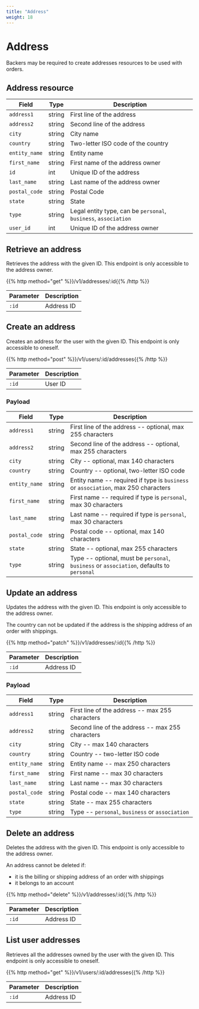 ```yaml
---
title: "Address"
weight: 18
---
```


# Address

Backers may be required to create addresses resources to be used with orders.

## Address resource

| Field         | Type   | Description                                                     |
| ------------- | ------ | --------------------------------------------------------------- |
| `address1`    | string | First line of the address                                       |
| `address2`    | string | Second line of the address                                      |
| `city`        | string | City name                                                       |
| `country`     | string | Two-letter ISO code of the country                              |
| `entity_name` | string | Entity name                                                     |
| `first_name`  | string | First name of the address owner                                 |
| `id`          | int    | Unique ID of the address                                        |
| `last_name`   | string | Last name of the address owner                                  |
| `postal_code` | string | Postal Code                                                     |
| `state`       | string | State                                                           |
| `type`        | string | Legal entity type, can be `personal`, `business`, `association` |
| `user_id`     | int    | Unique ID of the address owner                                  |

## Retrieve an address

Retrieves the address with the given ID. This endpoint is only accessible to the address owner.

{{% http method="get" %}}/v1/addresses/:id{{% /http %}}

| Parameter | Description |
| --------- | ----------- |
| `:id`     | Address ID  |

## Create an address

Creates an address for the user with the given ID. This endpoint is only accessible to oneself.

{{% http method="post" %}}/v1/users/:id/addresses{{% /http %}}

| Parameter | Description |
| --------- | ----------- |
| `:id`     | User ID     |

### Payload

| Field         | Type   | Description                                                                               |
| ------------- | ------ | ----------------------------------------------------------------------------------------- |
| `address1`    | string | First line of the address -- optional, max 255 characters                                 |
| `address2`    | string | Second line of the address -- optional, max 255 characters                                |
| `city`        | string | City -- optional, max 140 characters                                                      |
| `country`     | string | Country -- optional, two-letter ISO code                                                  |
| `entity_name` | string | Entity name -- required if type is `business` or `association`, max 250 characters        |
| `first_name`  | string | First name -- required if type is `personal`, max 30 characters                           |
| `last_name`   | string | Last name -- required if type is `personal`, max 30 characters                            |
| `postal_code` | string | Postal code -- optional,  max 140 characters                                              |
| `state`       | string | State -- optional,  max 255 characters                                                    |
| `type`        | string | Type -- optional, must be `personal`, `business` or `association`, defaults to `personal` |

## Update an address

Updates the address with the given ID. This endpoint is only accessible to the address owner.

The country can not be updated if the address is the shipping address of an order with shippings.

{{% http method="patch" %}}/v1/addresses/:id{{% /http %}}

| Parameter | Description |
| --------- | ----------- |
| `:id`     | Address ID  |

### Payload

| Field         | Type   | Description                                      |
| ------------- | ------ | ------------------------------------------------ |
| `address1`    | string | First line of the address -- max 255 characters  |
| `address2`    | string | Second line of the address -- max 255 characters |
| `city`        | string | City -- max 140 characters                       |
| `country`     | string | Country -- two-letter ISO code                   |
| `entity_name` | string | Entity name -- max 250 characters                |
| `first_name`  | string | First name -- max 30 characters                  |
| `last_name`   | string | Last name -- max 30 characters                   |
| `postal_code` | string | Postal code -- max 140 characters                |
| `state`       | string | State -- max 255 characters                      |
| `type`        | string | Type -- `personal`, `business` or `association`  |

## Delete an address

Deletes the address with the given ID. This endpoint is only accessible to the address owner.

An address cannot be deleted if:

* it is the billing or shipping address of an order with shippings
* it belongs to an account

{{% http method="delete" %}}/v1/addresses/:id{{% /http %}}

| Parameter | Description |
| --------- | ----------- |
| `:id`     | Address ID  |

## List user addresses

Retrieves all the addresses owned by the user with the given ID. This endpoint is only accessible to oneself.

{{% http method="get" %}}/v1/users/:id/addresses{{% /http %}}

| Parameter | Description |
| --------- | ----------- |
| `:id`     | Address ID  |
